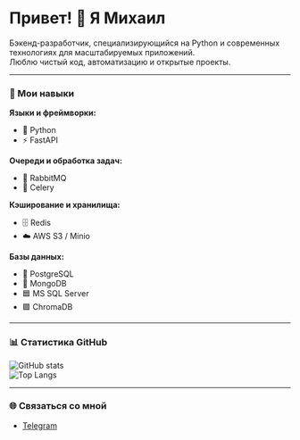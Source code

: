 # Привет! 👋 Я Михаил

Бэкенд-разработчик, специализирующийся на Python и современных технологиях для масштабируемых приложений.  
Люблю чистый код, автоматизацию и открытые проекты.  

---

### 🔧 Мои навыки

**Языки и фреймворки:**
- 🐍 Python
- ⚡ FastAPI

**Очереди и обработка задач:**
- 🐇 RabbitMQ
- 🍯 Celery

**Кэширование и хранилища:**
- 🗄️ Redis
- ☁️ AWS S3 / Minio

**Базы данных:**
- 🐘 PostgreSQL
- 🍃 MongoDB
- 🟦 MS SQL Server
- 🟪 ChromaDB

---

### 📊 Статистика GitHub

![GitHub stats](https://github-readme-stats.vercel.app/api?username=LonelyAvon&show_icons=true&theme=radical)  
![Top Langs](https://github-readme-stats.vercel.app/api/top-langs/?username=LonelyAvon&layout=compact&theme=radical)  

---

### 🌐 Связаться со мной

- [Telegram](https://t.me/lonelymaple)
